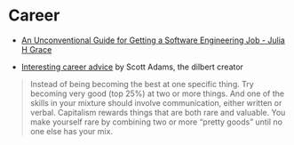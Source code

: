 # Career

* [An Unconventional Guide for Getting a Software Engineering Job - Julia H Grace](http://www.juliahgrace.com/blog/2015/4/9/an-unconventional-guide-for-getting-a-software-engineering-job)

* [Interesting career advice](https://dilbertblog.typepad.com/the_dilbert_blog/2007/07/career-advice.html) by Scott Adams, the dilbert creator

> Instead of being becoming the best at one specific thing. Try becoming very good (top 25%) at two or more things. And one of the skills in your mixture should involve communication, either written or verbal. Capitalism rewards things that are both rare and valuable. You make yourself rare by combining two or more “pretty goods” until no one else has your mix.